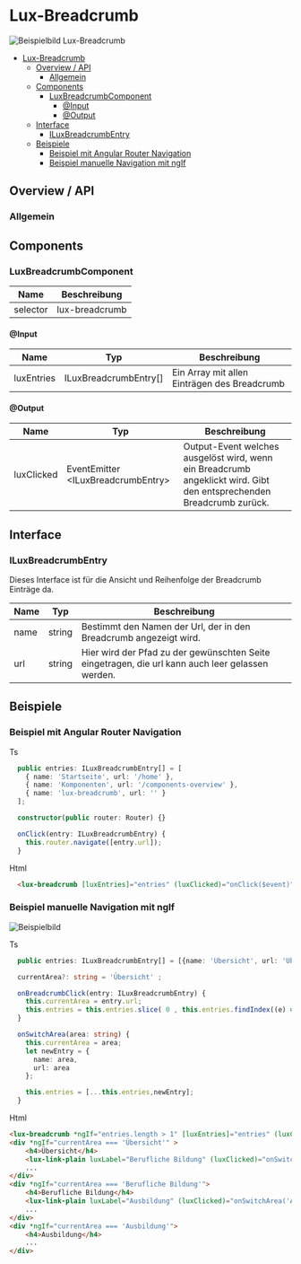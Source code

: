 # Lux-Breadcrumb

![Beispielbild Lux-Breadcrumb](https://raw.githubusercontent.com/wiki/IHK-GfI/lux-components/Versions/v16/lux‐breadcrumb‐v16‐img-01.png)

- [Lux-Breadcrumb](#lux-breadcrumb)
  - [Overview / API](#overview--api)
    - [Allgemein](#allgemein)
  - [Components](#components)
    - [LuxBreadcrumbComponent](#luxbreadcrumbcomponent)
      - [@Input](#input)
      - [@Output](#output)
  - [Interface](#interface)
    - [ILuxBreadcrumbEntry](#iluxbreadcrumbentry)
  - [Beispiele](#beispiele)
    - [Beispiel mit Angular Router Navigation](#beispiel-mit-angular-router-navigation)
    - [Beispiel manuelle Navigation mit ngIf](#beispiel-manuelle-navigation-mit-ngif)

## Overview / API

### Allgemein

## Components

### LuxBreadcrumbComponent

| Name     | Beschreibung    |
| -------- | --------------- |
| selector | lux-breadcrumb |

#### @Input

| Name       | Typ                     | Beschreibung                                                                     |
| ---------- | ----------------------- | -------------------------------------------------------------------------------- |
| luxEntries | ILuxBreadcrumbEntry[]  | Ein Array mit allen Einträgen des Breadcrumb                                    |

#### @Output

| Name        | Typ                                  | Beschreibung                                                                                                         |
| ----------- | ------------------------------------ | -------------------------------------------------------------------------------------------------------------------- |
| luxClicked  | EventEmitter \<ILuxBreadcrumbEntry> | Output-Event welches ausgelöst wird, wenn ein Breadcrumb angeklickt wird. Gibt den entsprechenden Breadcrumb zurück. |

## Interface

### ILuxBreadcrumbEntry

Dieses Interface ist für die Ansicht und Reihenfolge der Breadcrumb Einträge da.

| Name  | Typ    | Beschreibung                                                                                      |
| ----- | ------ | ------------------------------------------------------------------------------------------------- |
| name  | string | Bestimmt den Namen der Url, der in den Breadcrumb angezeigt wird.                                |
| url   | string | Hier wird der Pfad zu der gewünschten Seite eingetragen, die url kann auch leer gelassen werden.  |

## Beispiele

### Beispiel mit Angular Router Navigation

Ts

```typescript
  public entries: ILuxBreadcrumbEntry[] = [
    { name: 'Startseite', url: '/home' },
    { name: 'Komponenten', url: '/components-overview' },
    { name: 'lux-breadcrumb', url: '' }
  ];

  constructor(public router: Router) {}

  onClick(entry: ILuxBreadcrumbEntry) {
    this.router.navigate([entry.url]);
  }
```

Html

```html
  <lux-breadcrumb [luxEntries]="entries" (luxClicked)="onClick($event)"></lux-breadcrumb>
```

### Beispiel manuelle Navigation mit ngIf

![Beispielbild](https://raw.githubusercontent.com/wiki/IHK-GfI/lux-components/Versions/v16/lux‐breadcrumb‐v16‐img‐02.png)

Ts

```typescript
  public entries: ILuxBreadcrumbEntry[] = [{name: 'Übersicht', url: 'Übersicht'}];

  currentArea?: string = 'Übersicht' ;

  onBreadcrumbClick(entry: ILuxBreadcrumbEntry) {
    this.currentArea = entry.url;
    this.entries = this.entries.slice( 0 , this.entries.findIndex((e) => e.name === entry.name) + 1 );
  }

  onSwitchArea(area: string) {
    this.currentArea = area;
    let newEntry = {
      name: area,
      url: area
    };

    this.entries = [...this.entries,newEntry];
  }

```

Html

```html
<lux-breadcrumb *ngIf="entries.length > 1" [luxEntries]="entries" (luxClicked)="onBreadcrumbClick($event)"></lux-breadcrumb>
<div *ngIf="currentArea === 'Übersicht'" >
    <h4>Übersicht</h4>
    <lux-link-plain luxLabel="Berufliche Bildung" (luxClicked)="onSwitchArea('Berufliche Bildung')" ></lux-link-plain>
    ...
</div>
<div *ngIf="currentArea === 'Berufliche Bildung'">
    <h4>Berufliche Bildung</h4>
    <lux-link-plain luxLabel="Ausbildung" (luxClicked)="onSwitchArea('Ausbildung')" ></lux-link-plain>
    ...
</div>
<div *ngIf="currentArea === 'Ausbildung'">
    <h4>Ausbildung</h4>
    ...
</div>
```
